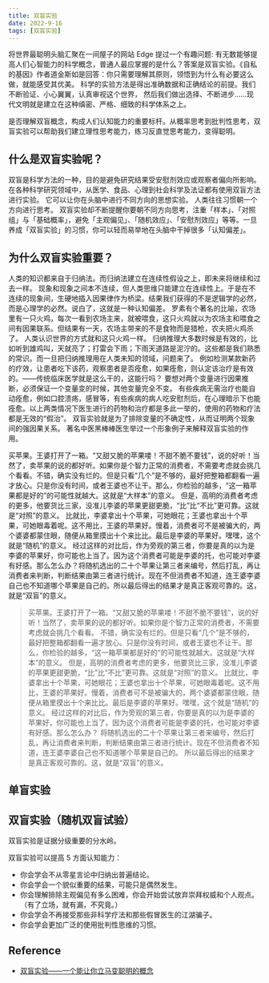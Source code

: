 ```yaml
---
title: 双盲实验
date: 2022-9-16
tags: [双盲实验]
---
```


将世界最聪明头脑汇聚在一间屋子的网站 Edge 提过一个有趣问题: 有无数能够提高人们心智能力的科学概念，普通人最应掌握的是什么？答案是双盲实验。《自私的基因》作者道金斯如是回答：你只需要理解其原则，领悟到为什么有必要这么做，就能感受其优美。
科学的实验方法是得出准确数据和正确结论的前提。我们不断验证、小心翼翼，认真审视这个世界， 然后我们做出选择、不断进步......现代文明就是建立在这种缜密、严格、细致的科学体系之上。

是否理解双盲概念，构成人们认知能力的重要标杆。从概率思考到批判性思考，双盲实验可以帮助我们建立理性思考能力，练习反直觉思考能力，变得聪明。

## 什么是双盲实验呢？

双盲是科学方法的一种，目的是避免研究结果受安慰剂效应或观察者偏向所影响。
在各种科学研究领域中，从医学、食品、心理到社会科学及法证都有使用双盲方法进行实验。
它可以让你在头脑中进行不同方向的思想实验。
人类往往习惯朝一个方向进行思考。
双盲实验却不断提醒你要朝不同方向思考，注重「样本」、「对照组」与「基础概率」，避免「主观偏见」、「随机效应」、「安慰剂效应」等等。一旦养成「双盲实验」的习惯，你可以轻而易举地在头脑中干掉很多「认知偏差」。

## 为什么双盲实验重要？

人类的知识都来自于归纳法。而归纳法建立在连续性假设之上，即未来将继续和过去一样。
现象和现象之间本不连续，但人类思维只能建立在连续性上。于是在不连续的现象间，生硬地插入因果律作为桥梁。结果我们获得的不是逻辑学的必然，而是心理学的必然。说白了，这就是一种认知偏差。
罗素有个著名的比喻，农场里有一只火鸡，每次一看到农场主来，就被喂食，这只火鸡就以为农场主和喂食之间有因果联系。但结果有一天，农场主带来的不是食物而是猎枪，农夫把火鸡杀了。
人类认识世界的方式就和这只火鸡一样。
归纳推理大多数时候是有效的，比如听到雄鸡叫，天就亮了；打雷会下雨；下雨天道路是泥泞的。这些都是我们熟悉的常识。而一旦把归纳推理用在人类未知的领域，问题来了。
例如检测某款新药的疗效，让患者吃下该药，观察患者是否痊愈，如果痊愈，则认定该治疗是有效的。——传统临床医学就是这么干的，这能行吗？
要想对两个变量进行因果推断，必须保证一个变量变的时候，其他变量完全不变。
有些疾病无需治疗也能自动痊愈，例如口腔溃疡，感冒等，有些疾病的病人吃安慰剂后，在心理暗示下也能痊愈。以上两类情况下医生进行的药物和治疗都是多此一举的，使用的药物和疗法都是无效的“假治”。
双盲实验就是为了排除变量的不确定性，从而证明两个现象间的强因果关系。
著名中医黑棒棒医生举过一个形象例子来解释双盲实验的作用。

买苹果。王婆打开了一箱。“又甜又脆的苹果喽！不甜不脆不要钱”，说的好听！当然了，卖苹果的说的都好听。如果你是个智力正常的消费者，不需要考虑就会挑几个看看。不错，确实没有烂的。但是只看“几个”是不够的，最好把整箱都翻看一遍才放心。只是你没有时间，或者王婆也不让干。那么，你检验的越多，“这一箱苹果都是好的”的可能性就越大。这就是“大样本”的意义。
但是，高明的消费者考虑的更多，他要货比三家，没准儿李婆的苹果更甜更脆，“比”比“不比”更可靠。这就是“对照”的意义。
比就比，李婆拿出十个苹果，可她眼花；王婆也拿出十个苹果，可她眼毒着呢。这不用比，王婆的苹果好。慢着，消费者可不是被骗大的，两个婆婆都蒙住眼，随便从箱里摸出十个来比比。最后是李婆的苹果好。嘿嘿，这个就是“随机”的意义。
经过这样的对比后，作为旁观的第三者，你要是真的以为是李婆的苹果好，你可能也上当了。因为这个消费者可能是李婆的托，也可能对李婆有好感。那么怎么办？将随机选出的二十个苹果让第三者来编号，然后打乱，再让消费者来判断，判断结果由第三者进行统计。现在不但消费者不知道，连王婆李婆自己也不知道哪个苹果是自己的。所以最后得出的结果才是真正客观可靠的。这，就是“双盲”的意义。 

> 买苹果。王婆打开了一箱。“又甜又脆的苹果喽！不甜不脆不要钱”，说的好听！当然了，卖苹果的说的都好听。如果你是个智力正常的消费者，不需要考虑就会挑几个看看。
> 不错，确实没有烂的。但是只看“几个”是不够的，最好把整箱都翻看一遍才放心。只是你没有时间，或者王婆也不让干。那么，你检验的越多，“这一箱苹果都是好的”的可能性就越大。这就是“大样本”的意义。
> 但是，高明的消费者考虑的更多，他要货比三家，没准儿李婆的苹果更甜更脆，“比”比“不比”更可靠。这就是“对照”的意义。
> 比就比，李婆拿出十个苹果，可她眼花；王婆也拿出十个苹果，可她眼毒着呢。这不用比，王婆的苹果好。慢着，消费者可不是被骗大的，两个婆婆都蒙住眼，随便从箱里摸出十个来比比。最后是李婆的苹果好。嘿嘿，这个就是“随机”的意义。
> 经过这样的对比后，作为旁观的第三者，你要是真的以为是李婆的苹果好，你可能也上当了。因为这个消费者可能是李婆的托，也可能对李婆有好感。那么怎么办？
> 将随机选出的二十个苹果让第三者来编号，然后打乱，再让消费者来判断，判断结果由第三者进行统计。现在不但消费者不知道，连王婆李婆自己也不知道哪个苹果是自己的。
> 所以最后得出的结果才是真正客观可靠的。这，就是“双盲”的意义。 

## 单盲实验



## 双盲实验（随机双盲试验）

双盲实验是证据分级重要的分水岭。

双盲实验可以提高 5 方面认知能力：

- 你会学会不从零星言论中归纳出普遍结论。
- 你会学会一个貌似重要的结果，可能只是偶然发生。
- 你会理解排除主观偏见有多么困难，你会开始尝试放弃崇拜权威和个人观点。（有了立场，就有漏，不究竟。）
- 你会学会不再接受那些非科学疗法和那些假冒医生的江湖骗子。
- 你会学会更加广泛的使用批判性思维的习惯。



## Reference

- [双盲实验——一个能让你立马变聪明的概念](https://zhuanlan.zhihu.com/p/27710915)
